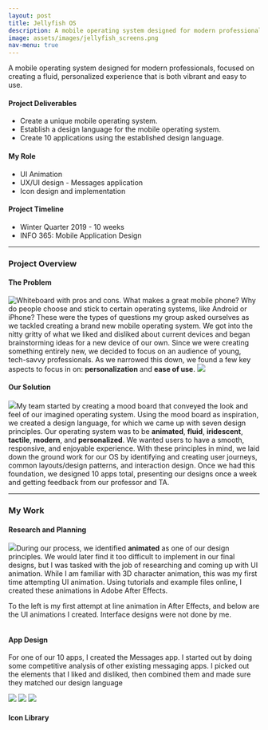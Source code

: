 ```yaml
---
layout: post
title: Jellyfish OS
description: A mobile operating system designed for modern professionals.
image: assets/images/jellyfish_screens.png
nav-menu: true
---
```


<!-- Main -->
<div id="main" class="alt">
	<section id="one">
		<div class="inner">
			<p>A mobile operating system designed for modern professionals, focused on creating a fluid, personalized experience that is both vibrant and easy to use.</p>
			<div class="row">
				<div class="4u 12u$(medium)">
					<h4>Project Deliverables</h4>
					<ul class="alt"><li>Create a unique mobile operating system.</li>
					<li>Establish a design language for the mobile operating system.</li>
					<li>Create 10 applications using the established design language.</li>
					</ul>
				</div>
				<div class="4u 12u$(medium)">
					<h4>My Role</h4>
					<ul class="alt"><li>UI Animation</li>
					<li>UX/UI design - Messages application</li>
					<li>Icon design and implementation</li></ul>
				</div>
				<div class="4u$ 12u$(medium)">
					<h4>Project Timeline</h4>
					<ul class="alt"><li>Winter Quarter 2019 - 10 weeks </li>
					<li>INFO 365: Mobile Application Design</li></ul>
				</div>
			</div>
			<hr class="major" />
			<!-- Project Overview -->
			<h3 id="elements">Project Overview</h3>
			<h4>The Problem</h4>
			<p><span class="image left"><img src="/assets/images/current_tech_proscons.PNG" alt="Whiteboard with pros and cons."/></span>
			What makes a great mobile phone? Why do people choose and stick to certain operating systems, like Android or iPhone? These were the types of questions my group asked ourselves as we tackled creating a brand new mobile operating system. We got into the nitty gritty of what we liked and disliked about current devices and began brainstorming ideas for a new device of our own. Since we were creating something entirely new, we decided to focus on an audience of young, tech-savvy professionals. As we narrowed this down, we found a few key aspects to focus in on: <b>personalization</b> and <b>ease of use</b>.
			<span class="image fit"><img src="/assets/images/device_brainstorming.PNG"/></span></p>
			<h4>Our Solution</h4>
			<p><span class="image right"><img src="/assets/images/jellyfish/moodboard.gif"/></span>My team started by creating a mood board that conveyed the look and feel of our imagined operating system. Using the mood board as inspiration, we created a design language, for which we came up with seven design principles. Our operating system was to be <b>animated</b>, <b>fluid</b>, <b>iridescent</b>, <b>tactile</b>, <b>modern</b>, and <b>personalized</b>. We wanted users to have a smooth, responsive, and enjoyable experience. With these principles in mind, we laid down the ground work for our OS by identifying and creating user journeys, common layouts/design patterns, and interaction design. Once we had this foundation, we designed 10 apps total, presenting our designs once a week and getting feedback from our professor and TA.</p>
			<hr class="major" />
			<h3 id="elements">My Work</h3>
            <h4>Research and Planning</h4>
			<!-- Animation research -->
			<p><span class="image left"><img src="/assets/images/jellyfish/jellyfish.gif"/></span>During our process, we identified <b>animated</b> as one of our design principles. We would later find it too difficult to implement in our final designs, but I was tasked with the job of researching and coming up with UI animation. While I am familiar with 3D character animation, this was my first time attempting UI animation. Using tutorials and example files online, I created these animations in Adobe After Effects.</p><p>To the left is my first attempt at line animation in After Effects, and below are the UI animations I created. Interface designs were not done by me.</p>
			<div class="row 50% uniform">
					<div class="4u"><span class="image fit"><img src="/assets/images/jellyfish/clock_countdown.gif" alt="" /></span></div>
					<div class="4u"><span class="image fit"><img src="/assets/images/jellyfish/notification_options.gif" alt="" /></span></div>
					<div class="4u$"><span class="image fit"><img src="/assets/images/jellyfish/notification_swipe_dif_speed.gif" alt="" /></span></div>
			</div>
			<h4>App Design</h4>
			<!-- Messages app -->
			<p>For one of our 10 apps, I created the Messages app. I started out by doing some competitive analysis of other existing messaging apps. I picked out the elements that I liked and disliked, then combined them and made sure they matched our design language</p>
			<span class="image fit"><img src="/assets/images/jellyfish/references.png"/></span>
			<span class="image fit"><img src="/assets/images/jellyfish/messages_v1.png"/></span>
			<span class="image fit"><img src="/assets/images/jellyfish/messages_v2.png"/></span>
			<p class="caption"></p>
			<h4>Icon Library</h4>
			<!-- Created a library of ~80 icons -->
			<p></p>
		</div>
	</section>
</div>